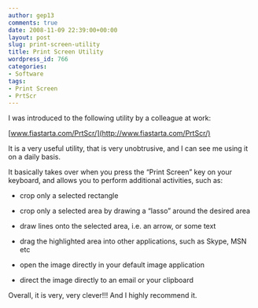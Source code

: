 ```yaml
---
author: gep13
comments: true
date: 2008-11-09 22:39:00+00:00
layout: post
slug: print-screen-utility
title: Print Screen Utility
wordpress_id: 766
categories:
- Software
tags:
- Print Screen
- PrtScr
---
```


I was introduced to the following utility by a colleague at work:

 

[www.fiastarta.com/PrtScr/](http://www.fiastarta.com/PrtScr/)

 

It is a very useful utility, that is very unobtrusive, and I can see me using it on a daily basis.

 

It basically takes over when you press the “Print Screen” key on your keyboard, and allows you to perform additional activities, such as:

 

  
  * crop only a selected rectangle 
   
  * crop only a selected area by drawing a “lasso” around the desired area 
   
  * draw lines onto the selected area, i.e. an arrow, or some text 
   
  * drag the highlighted area into other applications, such as Skype, MSN etc 
   
  * open the image directly in your default image application 
   
  * direct the image directly to an email or your clipboard
 

Overall, it is very, very clever!!! And I highly recommend it.
